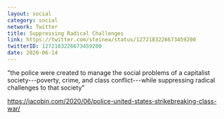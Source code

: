 ```yaml
---
layout: social
category: social
network: Twitter
title: Suppressing Radical Challenges
link: https://twitter.com/steinea/status/1272183226673459200
twitterID: 1272183226673459200
date: 2020-06-14
---
```


"the police were created to manage the social problems of a capitalist society---poverty, crime, and class conflict---while suppressing radical challenges to that society"

<https://jacobin.com/2020/06/police-united-states-strikebreaking-class-war/>
